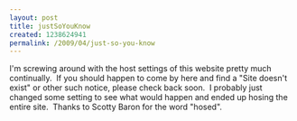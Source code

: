 ```yaml
--- 
layout: post
title: justSoYouKnow
created: 1238624941
permalink: /2009/04/just-so-you-know
---
```

<p>I'm screwing around with the host settings of this website pretty much continually.  If you should happen to come by here and find a "Site doesn't exist" or other such notice, please check back soon.  I probably just changed some setting to see what would happen and ended up hosing the entire site.  Thanks to Scotty Baron for the word "hosed".</p>
